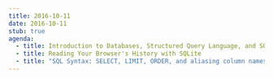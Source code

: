 ```yaml
---
title: 2016-10-11
date: 2016-10-11
stub: true
agenda:
  - title: Introduction to Databases, Structured Query Language, and SQLite
  - title: Reading Your Browser's History with SQLite
  - title: "SQL Syntax: SELECT, LIMIT, ORDER, and aliasing column names"
---
```

